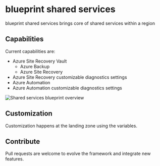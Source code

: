 # blueprint shared services

blueprint shared services brings core of shared services within a region 

## Capabilities

Current capabilities are:

- Azure Site Recovery Vault
    - Azure Backup
    - Azure Site Recovery
- Azure Site Recovery customizable diagnostics settings
- Azure Automation
- Azure Automation customizable diagnostics settings

![Shared services blueprint overview](../_pictures/caf_shared_services_blueprint.png)

## Customization

Customization happens at the landing zone using the variables.

## Contribute

Pull requests are welcome to evolve the framework and integrate new features.
